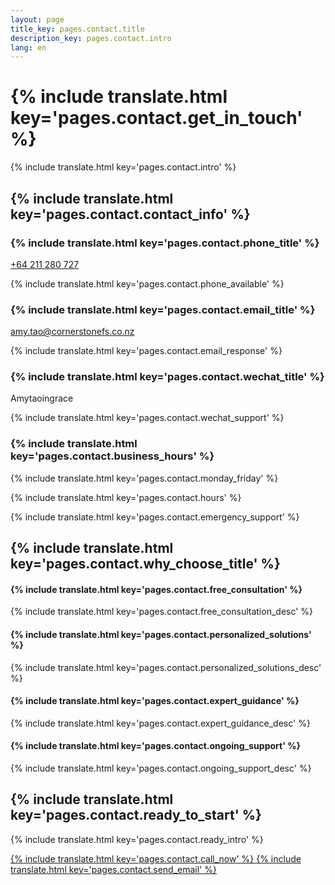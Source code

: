 ```yaml
---
layout: page
title_key: pages.contact.title
description_key: pages.contact.intro
lang: en
---
```


# {% include translate.html key='pages.contact.get_in_touch' %}

{% include translate.html key='pages.contact.intro' %}

## {% include translate.html key='pages.contact.contact_info' %}

<div class="grid grid-cols-1 md:grid-cols-2 gap-8 my-8">
  <div class="bg-gray-50 p-6 rounded-lg">
    <h3 class="text-xl font-semibold mb-4 flex items-center">
      <i class="ph-phone text-primary-600 mr-2"></i>
      {% include translate.html key='pages.contact.phone_title' %}
    </h3>
    <p class="text-lg">
      <a href="tel:+64211280727" class="text-primary-600 hover:text-primary-700 font-medium">
        +64 211 280 727
      </a>
    </p>
    <p class="text-gray-600 text-sm mt-2">{% include translate.html key='pages.contact.phone_available' %}</p>
  </div>

  <div class="bg-gray-50 p-6 rounded-lg">
    <h3 class="text-xl font-semibold mb-4 flex items-center">
      <i class="ph-envelope text-primary-600 mr-2"></i>
      {% include translate.html key='pages.contact.email_title' %}
    </h3>
    <p class="text-lg">
      <a href="mailto:amy.tao@cornerstonefs.co.nz" class="text-primary-600 hover:text-primary-700 font-medium">
        amy.tao@cornerstonefs.co.nz
      </a>
    </p>
    <p class="text-gray-600 text-sm mt-2">{% include translate.html key='pages.contact.email_response' %}</p>
  </div>

  <div class="bg-gray-50 p-6 rounded-lg">
    <h3 class="text-xl font-semibold mb-4 flex items-center">
      <i class="fab fa-weixin text-green-600 mr-2"></i>
      {% include translate.html key='pages.contact.wechat_title' %}
    </h3>
    <p class="text-lg font-medium">Amytaoingrace</p>
    <p class="text-gray-600 text-sm mt-2">{% include translate.html key='pages.contact.wechat_support' %}</p>
  </div>

  <div class="bg-gray-50 p-6 rounded-lg">
    <h3 class="text-xl font-semibold mb-4 flex items-center">
      <i class="ph-clock text-primary-600 mr-2"></i>
      {% include translate.html key='pages.contact.business_hours' %}
    </h3>
    <p class="text-lg">{% include translate.html key='pages.contact.monday_friday' %}</p>
    <p class="text-gray-600">{% include translate.html key='pages.contact.hours' %}</p>
    <p class="text-gray-600 text-sm mt-2">{% include translate.html key='pages.contact.emergency_support' %}</p>
  </div>
</div>

## {% include translate.html key='pages.contact.why_choose_title' %}

<div class="bg-primary-50 p-6 rounded-lg my-8">
  <div class="grid grid-cols-1 md:grid-cols-2 gap-6">
    <div>
      <h4 class="font-semibold text-primary-800 mb-2">{% include translate.html key='pages.contact.free_consultation' %}</h4>
      <p class="text-gray-700">{% include translate.html key='pages.contact.free_consultation_desc' %}</p>
    </div>
    <div>
      <h4 class="font-semibold text-primary-800 mb-2">{% include translate.html key='pages.contact.personalized_solutions' %}</h4>
      <p class="text-gray-700">{% include translate.html key='pages.contact.personalized_solutions_desc' %}</p>
    </div>
    <div>
      <h4 class="font-semibold text-primary-800 mb-2">{% include translate.html key='pages.contact.expert_guidance' %}</h4>
      <p class="text-gray-700">{% include translate.html key='pages.contact.expert_guidance_desc' %}</p>
    </div>
    <div>
      <h4 class="font-semibold text-primary-800 mb-2">{% include translate.html key='pages.contact.ongoing_support' %}</h4>
      <p class="text-gray-700">{% include translate.html key='pages.contact.ongoing_support_desc' %}</p>
    </div>
  </div>
</div>

## {% include translate.html key='pages.contact.ready_to_start' %}

<div class="text-center my-8">
  <p class="text-lg text-gray-700 mb-6">
    {% include translate.html key='pages.contact.ready_intro' %}
  </p>
  <div class="flex flex-col sm:flex-row gap-4 justify-center">
    <a href="tel:+64211280727" class="inline-flex items-center justify-center px-6 py-3 border border-transparent text-base font-medium rounded-md text-white bg-primary-600 hover:bg-primary-700 transition duration-300">
      <i class="ph-phone mr-2"></i>
      {% include translate.html key='pages.contact.call_now' %}
    </a>
    <a href="mailto:amy.tao@cornerstonefs.co.nz" class="inline-flex items-center justify-center px-6 py-3 border-2 border-primary-600 text-base font-medium rounded-md text-primary-600 hover:bg-primary-50 transition duration-300">
      <i class="ph-envelope mr-2"></i>
      {% include translate.html key='pages.contact.send_email' %}
    </a>
  </div>
</div>
